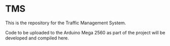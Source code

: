 # TMS

This is the repository for the Traffic Management System.

Code to be uploaded to the Arduino Mega 2560 as part of the project will be developed and compiled here.


